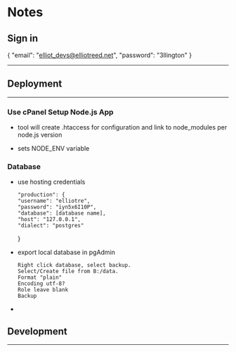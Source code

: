 # Notes

## Sign in

{
"email": "elliot_devs@elliotreed.net",
"password": "3llington"
}

---

## Deployment

---

### Use cPanel Setup Node.js App

- tool will create .htaccess for configuration and link to node_modules per node.js version

- sets NODE_ENV variable

### Database

- use hosting credentials

      "production": {
      "username": "elliotre",
      "password": "iyn5x6I10P",
      "database": [database name],
      "host": "127.0.0.1",
      "dialect": "postgres"

  }

- export local database in pgAdmin

      Right click database, select backup.
      Select/Create file from B:/data.
      Format "plain"
      Encoding utf-8?
      Role leave blank
      Backup

-

## Development

---
